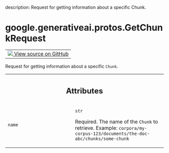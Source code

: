 description: Request for getting information about a specific Chunk.

<div itemscope itemtype="http://developers.google.com/ReferenceObject">
<meta itemprop="name" content="google.generativeai.protos.GetChunkRequest" />
<meta itemprop="path" content="Stable" />
</div>

# google.generativeai.protos.GetChunkRequest

<!-- Insert buttons and diff -->

<table class="tfo-notebook-buttons tfo-api nocontent">
<td>
  <a target="_blank" href="https://github.com/googleapis/google-cloud-python/tree/main/packages/google-ai-generativelanguage/google/ai/generativelanguage_v1beta/types/retriever_service.py#L603-L615">
    <img src="https://www.tensorflow.org/images/GitHub-Mark-32px.png" />
    View source on GitHub
  </a>
</td>
</table>



Request for getting information about a specific ``Chunk``.

<!-- Placeholder for "Used in" -->




<!-- Tabular view -->
 <table class="responsive fixed orange">
<colgroup><col width="214px"><col></colgroup>
<tr><th colspan="2"><h2 class="add-link">Attributes</h2></th></tr>

<tr>
<td>

`name`<a id="name"></a>

</td>
<td>

`str`

Required. The name of the ``Chunk`` to retrieve. Example:
``corpora/my-corpus-123/documents/the-doc-abc/chunks/some-chunk``

</td>
</tr>
</table>



